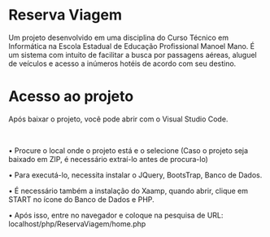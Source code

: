 <h1 aling="center"> Reserva Viagem</h1>
Um projeto desenvolvido em uma disciplina do Curso Técnico em Informática na Escola Estadual de Educação Profissional Manoel Mano.
É um sistema com intuito de facilitar a busca por passagens aéreas, aluguel de veículos e acesso a inúmeros hotéis de acordo com seu destino.


<h1 aling="center"> Acesso ao projeto</h1>
<p>Após baixar o projeto, você pode abrir com o Visual Studio Code.</p>
<br>
  <p> • Procure o local onde o projeto está e o selecione (Caso o projeto seja baixado em ZIP, é necessário extraí-lo antes de procura-lo)
  <p> • Para executá-lo, necessita instalar o JQuery, BootsTrap, Banco de Dados.
  <p> • É necessário também a instalação do Xaamp, quando abrir, clique em START no ícone do Banco de Dados e PHP.
  <p> • Após isso, entre no navegador e coloque na pesquisa de URL: localhost/php/ReservaViagem/home.php
  
    

